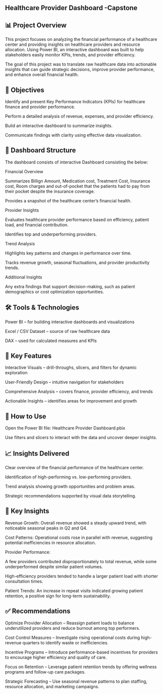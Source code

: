 Healthcare Provider Dashboard -Capstone
----------------------------------------------------------------------------------------------------------------------------------------------------------------------------
📊 Project Overview
----------------------------------------------------------------------------------------------------------------------------------------------------------------------------

This project focuses on analyzing the financial performance of a healthcare center and providing insights on healthcare providers and resource allocation. Using Power BI, an interactive dashboard was built to help stakeholders easily monitor KPIs, trends, and provider efficiency.

The goal of this project was to translate raw healthcare data into actionable insights that can guide strategic decisions, improve provider performance, and enhance overall financial health.

🎯 Objectives
----------------------------------------------------------------------------------------------------------------------------------------------------------------------------

Identify and present Key Performance Indicators (KPIs) for healthcare finance and provider performance.

Perform a detailed analysis of revenue, expenses, and provider efficiency.

Build an interactive dashboard to summarize insights.

Communicate findings with clarity using effective data visualization.

📑 Dashboard Structure
----------------------------------------------------------------------------------------------------------------------------------------------------------------------------

The dashboard consists of interactive Dashboard consisting the below:

Financial Overview

Summarizes Billign Amount, Medication cost, Treatment Cost, Insurance cost, Room charges and out-of-pocket that the patients had to pay from their pocket despite the insurance coverage. 

Provides a snapshot of the healthcare center’s financial health.

Provider Insights

Evaluates healthcare provider performance based on efficiency, patient load, and financial contribution.

Identifies top and underperforming providers.

Trend Analysis

Highlights key patterns and changes in performance over time.

Tracks revenue growth, seasonal fluctuations, and provider productivity trends.

Additional Insights

Any extra findings that support decision-making, such as patient demographics or cost optimization opportunities.

🛠️ Tools & Technologies
----------------------------------------------------------------------------------------------------------------------------------------------------------------------------

Power BI – for building interactive dashboards and visualizations

Excel / CSV Dataset – source of raw healthcare data

DAX – used for calculated measures and KPIs

📌 Key Features
----------------------------------------------------------------------------------------------------------------------------------------------------------------------------
Interactive Visuals – drill-throughs, slicers, and filters for dynamic exploration

User-Friendly Design – intuitive navigation for stakeholders

Comprehensive Analysis – covers finance, provider efficiency, and trends

Actionable Insights – identifies areas for improvement and growth

🚀 How to Use
----------------------------------------------------------------------------------------------------------------------------------------------------------------------------

Open the Power BI file: Healthcare Provider Dashboard.pbix

Use filters and slicers to interact with the data and uncover deeper insights.

📈 Insights Delivered
----------------------------------------------------------------------------------------------------------------------------------------------------------------------------

Clear overview of the financial performance of the healthcare center.

Identification of high-performing vs. low-performing providers.

Trend analysis showing growth opportunities and problem areas.

Strategic recommendations supported by visual data storytelling.

🔎 Key Insights
----------------------------------------------------------------------------------------------------------------------------------------------------------------------------

Revenue Growth: Overall revenue showed a steady upward trend, with noticeable seasonal peaks in Q2 and Q4.

Cost Patterns: Operational costs rose in parallel with revenue, suggesting potential inefficiencies in resource allocation.

Provider Performance:

A few providers contributed disproportionately to total revenue, while some underperformed despite similar patient volumes.

High-efficiency providers tended to handle a larger patient load with shorter consultation times.

Patient Trends: An increase in repeat visits indicated growing patient retention, a positive sign for long-term sustainability.

✅ Recommendations
----------------------------------------------------------------------------------------------------------------------------------------------------------------------------

Optimize Provider Allocation – Reassign patient loads to balance underutilized providers and reduce burnout among top performers.

Cost Control Measures – Investigate rising operational costs during high-revenue quarters to identify waste or inefficiencies.

Incentive Programs – Introduce performance-based incentives for providers to encourage higher efficiency and quality of care.

Focus on Retention – Leverage patient retention trends by offering wellness programs and follow-up care packages.

Strategic Forecasting – Use seasonal revenue patterns to plan staffing, resource allocation, and marketing campaigns.
